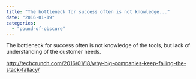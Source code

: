 ```yaml
---
title: "The bottleneck for success often is not knowledge..."
date: "2016-01-19"
categories: 
  - "pound-of-obscure"
---
```


The bottleneck for success often is not knowledge of the tools, but lack of understanding of the customer needs.

http://techcrunch.com/2016/01/18/why-big-companies-keep-failing-the-stack-fallacy/
